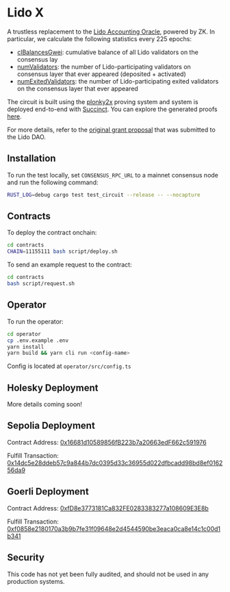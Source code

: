 # Lido X

A trustless replacement to the [Lido Accounting Oracle](https://docs.lido.fi/contracts/accounting-oracle/), powered by ZK. In particular, we calculate the following statistics every 225 epochs:

- [clBalancesGwei](https://github.com/lidofinance/lido-dao/blob/cadffa46a2b8ed6cfa1127fca2468bae1a82d6bf/contracts/0.8.9/oracle/AccountingOracle.sol#L212): cumulative balance of all Lido validators on the consensus lay
- [numValidators](https://github.com/lidofinance/lido-dao/blob/cadffa46a2b8ed6cfa1127fca2468bae1a82d6bf/contracts/0.8.9/oracle/AccountingOracle.sol#L208): the number of Lido-participating validators on consensus layer that ever appeared (deposited + activated)
- [numExitedValidators](https://github.com/lidofinance/lido-dao/blob/cadffa46a2b8ed6cfa1127fca2468bae1a82d6bf/contracts/0.8.9/oracle/AccountingOracle.sol#L222): the number of Lido-participating exited validators on the consensus layer that ever appeared

The circuit is built using the [plonky2x](https://github.com/succinctlabs/succinctx) proving system and system is deployed end-to-end
with [Succinct](alpha.succinct.xyz). You can explore the generated proofs [here](https://alpha.succinct.xyz/succinctlabs/lido-oracle-demo).

For more details, refer to the [original grant proposal](https://research.lido.fi/t/zk-lido-oracle-powered-by-succinct/5747) that was submitted to the Lido DAO.

## Installation

To run the test locally, set `CONSENSUS_RPC_URL` to a mainnet consensus node and run the following command:

```sh
RUST_LOG=debug cargo test test_circuit --release -- --nocapture
```

## Contracts

To deploy the contract onchain:

```sh
cd contracts
CHAIN=11155111 bash script/deploy.sh
```

To send an example request to the contract:

```sh
cd contracts
bash script/request.sh
```

## Operator

To run the operator:

```sh
cd operator
cp .env.example .env
yarn install
yarn build && yarn cli run <config-name>
```

Config is located at `operator/src/config.ts`

## Holesky Deployment

More details coming soon!

## Sepolia Deployment

Contract Address: [0x16681d10589856fB223b7a20663edF662c591976](https://sepolia.etherscan.io/address/0x16681d10589856fB223b7a20663edF662c591976)

Fulfill Transaction: [0x14dc5e28ddeb57c9a844b7dc0395d33c36955d022dfbcadd98bd8ef016256da9](https://sepolia.etherscan.io/tx/0x14dc5e28ddeb57c9a844b7dc0395d33c36955d022dfbcadd98bd8ef016256da9)

## Goerli Deployment

Contract Address: [0xfD8e3773181Ca832FE0283383277a108609E3E8b](https://goerli.etherscan.io/address/0xfd8e3773181ca832fe0283383277a108609e3e8b)

Fulfill Transaction: [0xf0858e2180170a3b9b7fe31f09648e2d4544590be3eaca0ca8e14c1c00d1b341](https://goerli.etherscan.io/tx/0xf0858e2180170a3b9b7fe31f09648e2d4544590be3eaca0ca8e14c1c00d1b341)

## Security

This code has not yet been fully audited, and should not be used in any production systems.
